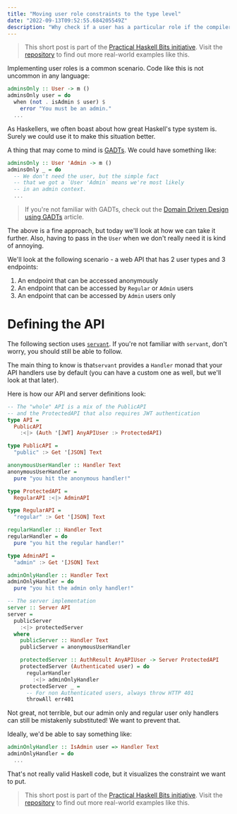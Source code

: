 ```yaml
---
title: "Moving user role constraints to the type level"
date: "2022-09-13T09:52:55.684205549Z"
description: "Why check if a user has a particular role if the compiler can do it for you."
---
```


> This short post is part of the [Practical Haskell Bits initiative](/practical-haskell-bits-initiative/). Visit the [repository](https://github.com/dnikolovv/practical-haskell) to find out more real-world examples like this.

Implementing user roles is a common scenario. Code like this is not uncommon in any language:

```haskell
adminsOnly :: User -> m ()
adminsOnly user = do
  when (not . isAdmin $ user) $
    error "You must be an admin."
  ...
```

As Haskellers, we often boast about how great Haskell's type system is. Surely we could use it to make this situation better.

A thing that may come to mind is [GADTs](/practical-haskell-ddd-gadt). We could have something like:

```haskell
adminsOnly :: User 'Admin -> m ()
adminsOnly _ = do
  -- We don't need the user, but the simple fact
  -- that we got a `User 'Admin` means we're most likely
  -- in an admin context.
  ...
```

> If you're not familiar with GADTs, check out the [Domain Driven Design using GADTs]((/practical-haskell-ddd-gadt)) article.

The above is a fine approach, but today we'll look at how we can take it further. Also, having to pass in the `User` when we don't really need it is kind of annoying.

We'll look at the following scenario - a web API that has 2 user types and 3 endpoints:

1. An endpoint that can be accessed anonymously
2. An endpoint that can be accessed by `Regular` or `Admin` users
3. An endpoint that can be accessed by `Admin` users only

# Defining the API

The following section uses [`servant`](https://docs.servant.dev/en/stable/cookbook/structuring-apis/StructuringApis.html). If you're not familiar with `servant`, don't worry, you should still be able to follow.

The main thing to know is that`servant` provides a `Handler` monad that your API handlers use by default (you can have a custom one as well, but we'll look at that later).

Here is how our API and server definitions look:

```haskell
-- The "whole" API is a mix of the PublicAPI
-- and the ProtectedAPI that also requires JWT authentication
type API =
  PublicAPI
    :<|> (Auth '[JWT] AnyAPIUser :> ProtectedAPI)

type PublicAPI =
  "public" :> Get '[JSON] Text

anonymousUserHandler :: Handler Text
anonymousUserHandler =
  pure "you hit the anonymous handler!"

type ProtectedAPI =
  RegularAPI :<|> AdminAPI

type RegularAPI =
  "regular" :> Get '[JSON] Text

regularHandler :: Handler Text
regularHandler = do
  pure "you hit the regular handler!"

type AdminAPI =
  "admin" :> Get '[JSON] Text

adminOnlyHandler :: Handler Text
adminOnlyHandler = do
  pure "you hit the admin only handler!"

-- The server implementation
server :: Server API
server =
  publicServer
    :<|> protectedServer
  where
    publicServer :: Handler Text
    publicServer = anonymousUserHandler

    protectedServer :: AuthResult AnyAPIUser -> Server ProtectedAPI
    protectedServer (Authenticated user) = do
      regularHandler
        :<|> adminOnlyHandler
    protectedServer _ =
      -- For non Authenticated users, always throw HTTP 401
      throwAll err401
```

Not great, not terrible, but our admin only and regular user only handlers can still be mistakenly substituted! We want to prevent that.

Ideally, we'd be able to say something like:

```haskell
adminOnlyHandler :: IsAdmin user => Handler Text
adminOnlyHandler = do
  ...
```

That's not really valid Haskell code, but it visualizes the constraint we want to put.


> This short post is part of the [Practical Haskell Bits initiative](/practical-haskell-bits-initiative/). Visit the [repository](https://github.com/dnikolovv/practical-haskell) to find out more real-world examples like this.
